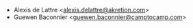 - Alexis de Lattre \<<alexis.delattre@akretion.com>\>
- Guewen Baconnier \<<guewen.baconnier@camptocamp.com>\>
